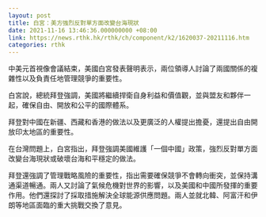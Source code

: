 ```yaml
---
layout: post
title: 白宮：美方強烈反對單方面改變台海現狀
date: 2021-11-16 13:46:36.000000000 +08:00
link: https://news.rthk.hk/rthk/ch/component/k2/1620037-20211116.htm
categories: rthk
---
```


中美元首視像會議結束，美國白宮發表聲明表示，兩位領導人討論了兩國關係的複雜性以及負責任地管理競爭的重要性。

白宮說，總統拜登強調，美國將繼續捍衛自身利益和價值觀，並與盟友和夥伴一起，確保自由、開放和公平的國際體系。

拜登對中國在新疆、西藏和香港的做法以及更廣泛的人權提出擔憂，還提出自由開放印太地區的重要性。

在台灣問題上，白宮指出，拜登強調美國維護「一個中國」政策，強烈反對單方面改變台海現狀或破壞台海和平穩定的做法。

拜登還強調了管理戰略風險的重要性，指出需要確保競爭不會轉向衝突，並保持溝通渠道暢通。兩人又討論了氣候危機對世界的影響，以及美國和中國所發揮的重要作用。他們還探討了採取措施解決全球能源供應問題。兩人並就北韓、阿富汗和伊朗等地區面臨的重大挑戰交換了意見。
